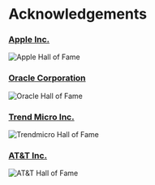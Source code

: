 # Acknowledgements

### [Apple Inc.](https://support.apple.com/en-in/HT201536)
![Apple Hall of Fame](https://github.com/mdisrail2468/Acknowledgements/blob/master/POC/Apple_HOF.png)

### [Oracle Corporation](https://www.oracle.com/technetwork/security-advisory/cpuapr2018-3678067.html)
![Oracle Hall of Fame](https://github.com/mdisrail2468/Acknowledgements/blob/master/POC/Oracle_HOF.png)

### [Trend Micro Inc.](https://success.trendmicro.com/vulnerability-response)
![Trendmicro Hall of Fame](https://github.com/mdisrail2468/Acknowledgements/blob/master/POC/TrendMicro_HOF.png)

### [AT&T Inc.](https://bugbounty.att.com/hof.php)
![AT&T Hall of Fame](https://github.com/mdisrail2468/Acknowledgements/blob/master/POC/AT%26T_HOF.png)

